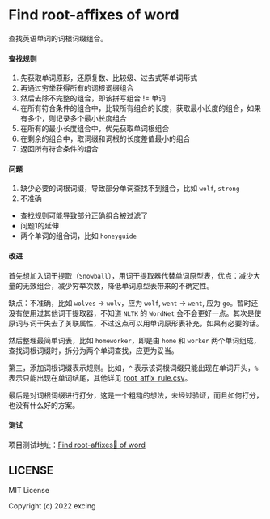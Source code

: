 # Find root-affixes of word

查找英语单词的词根词缀组合。

#### 查找规则

1. 先获取单词原形，还原复数、比较级、过去式等单词形式
2. 再通过穷举获得所有的词根词缀组合
3. 然后去除不完整的组合，即该拼写组合 != 单词
4. 在所有符合条件的组合中，比较所有组合的长度，获取最小长度的组合，如果有多个，则记录多个最小长度组合
5. 在所有的最小长度组合中，优先获取单词根组合
6. 在剩余的组合中，取词缀和词根的长度差值最小的组合
7. 返回所有符合条件的组合

#### 问题

1. 缺少必要的词根词缀，导致部分单词查找不到组合，比如 `wolf`, `strong`
2. 不准确
  - 查找规则可能导致部分正确组合被过滤了
  - 问题1的延伸
  - 两个单词的组合词，比如 `honeyguide`

#### 改进

首先想加入词干提取（`Snowball`），用词干提取器代替单词原型表，优点：减少大量的无效组合，减少穷举次数，降低单词原型表带来的不确定性。

缺点：不准确，比如 `wolves` -> `wolv`，应为 `wolf`, `went` -> `went`, 应为 `go`。暂时还没有使用过其他词干提取器，不知道 `NLTK` 的 `WordNet` 会不会更好一点。其次是使原词与词干失去了关联属性，不过这点可以用单词原形表补充，如果有必要的话。

然后整理最简单词表，比如 `homeworker`，即是由 `home` 和 `worker` 两个单词组成，查找词根词缀时，拆分为两个单词查找，应更为妥当。

第三，添加词根词缀表示规则。比如，`^` 表示该词根词缀只能出现在单词开头，`%` 表示只能出现在单词结尾，其他详见 [root_affix_rule.csv](root_affix_rule.csv)。

最后是对词根词缀进行打分，这是一个粗糙的想法，未经过验证，而且如何打分，也没有什么好的方案。

#### 测试

项目测试地址：[Find root-affixes🍂 of word](index.html)

## LICENSE

MIT License

Copyright (c) 2022 excing